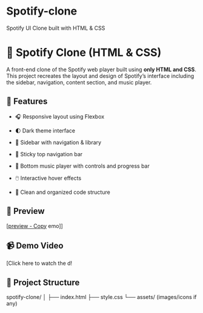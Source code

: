 # Spotify-clone
Spotify UI Clone built with HTML & CSS
# 🎵 Spotify Clone (HTML & CSS)

A front-end clone of the Spotify web player built using **only HTML and CSS**. This project recreates the layout and design of Spotify’s interface including the sidebar, navigation, content section, and music player.

## 🚀 Features

- 🎧 Responsive layout using Flexbox
- 🌓 Dark theme interface

- 📂 Sidebar with navigation & library
- 📌 Sticky top navigation bar
- 🎼 Bottom music player with controls and progress bar
- 🖱️ Interactive hover effects
- 🧼 Clean and organized code structure

## 📸 Preview

[[preview - Copy](https://github.com/user-attachments/assets/473bc991-e5be-4d4a-b489-743b1fb17237)
emo]]



## 📹 Demo Video

[Click here to watch the d!
 <!-- Replace with your video link -->

## 📁 Project Structure
spotify-clone/
│
├── index.html
├── style.css
└── assets/   (images/icons if any)



